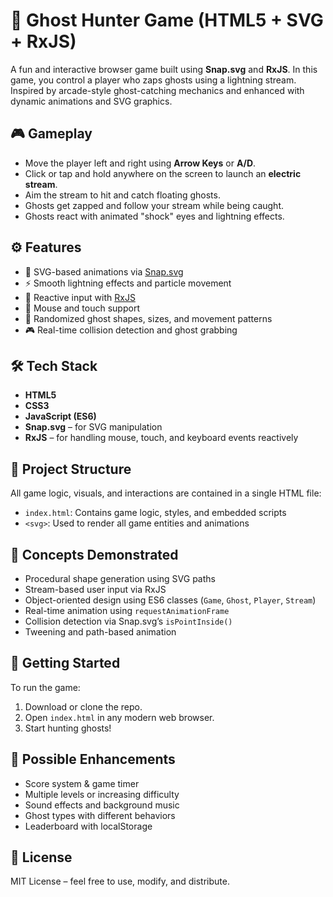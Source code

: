 # 👻 Ghost Hunter Game (HTML5 + SVG + RxJS)

A fun and interactive browser game built using **Snap.svg** and **RxJS**. In this game, you control a player who zaps ghosts using a lightning stream. Inspired by arcade-style ghost-catching mechanics and enhanced with dynamic animations and SVG graphics.

## 🎮 Gameplay

- Move the player left and right using **Arrow Keys** or **A/D**.
- Click or tap and hold anywhere on the screen to launch an **electric stream**.
- Aim the stream to hit and catch floating ghosts.
- Ghosts get zapped and follow your stream while being caught.
- Ghosts react with animated "shock" eyes and lightning effects.

## ⚙️ Features

- 🔌 SVG-based animations via [Snap.svg](http://snapsvg.io/)
- ⚡️ Smooth lightning effects and particle movement
- 🎯 Reactive input with [RxJS](https://rxjs.dev/)
- 📱 Mouse and touch support
- 🎨 Randomized ghost shapes, sizes, and movement patterns
- 🎮 Real-time collision detection and ghost grabbing

## 🛠️ Tech Stack

- **HTML5**
- **CSS3**
- **JavaScript (ES6)**
- **Snap.svg** – for SVG manipulation
- **RxJS** – for handling mouse, touch, and keyboard events reactively

## 📁 Project Structure

All game logic, visuals, and interactions are contained in a single HTML file:

- `index.html`: Contains game logic, styles, and embedded scripts
- `<svg>`: Used to render all game entities and animations

## 🧠 Concepts Demonstrated

- Procedural shape generation using SVG paths
- Stream-based user input via RxJS
- Object-oriented design using ES6 classes (`Game`, `Ghost`, `Player`, `Stream`)
- Real-time animation using `requestAnimationFrame`
- Collision detection via Snap.svg’s `isPointInside()`
- Tweening and path-based animation

## 🚀 Getting Started

To run the game:

1. Download or clone the repo.
2. Open `index.html` in any modern web browser.
3. Start hunting ghosts!

## 🔧 Possible Enhancements

- Score system & game timer
- Multiple levels or increasing difficulty
- Sound effects and background music
- Ghost types with different behaviors
- Leaderboard with localStorage

## 📄 License

MIT License – feel free to use, modify, and distribute.
